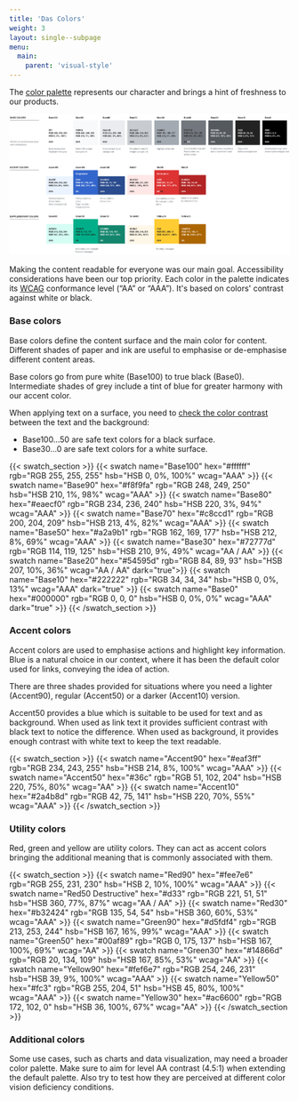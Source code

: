 ```yaml
---
title: 'Das Colors'
weight: 3
layout: single--subpage
menu:
  main:
    parent: 'visual-style'
---
```


The [color palette](https://phabricator.wikimedia.org/M82) represents our character and brings a hint of freshness to our products.

![color palette](Color-palette-2017-01-15-simplified.png)

Making the content readable for everyone was our main goal. Accessibility considerations have been our top priority. Each color in the palette indicates its [WCAG](https://www.w3.org/WAI/intro/wcag "Web Content Accessibility Guidelines 2.0") conformance level (“AA” or “AAA”). It's based on colors' contrast against white or black.

### Base colors

Base colors define the content surface and the main color for content. Different shades of paper and ink are useful to emphasise or de-emphasise different content areas.

Base colors go from pure white (Base100) to true black (Base0). Intermediate shades of grey include a tint of blue for greater harmony with our accent color.

When applying text on a surface, you need to [check the color contrast](http://webaim.org/resources/contrastchecker/) between the text and the background:

*   Base100…50 are safe text colors for a black surface.
*   Base30…0 are safe text colors for a white surface.

{{< swatch_section >}}
  {{< swatch name="Base100" hex="#ffffff" rgb="RGB 255, 255, 255" hsb="HSB 0, 0%, 100%" wcag="AAA" >}}
  {{< swatch name="Base90"  hex="#f8f9fa" rgb="RGB 248, 249, 250" hsb="HSB 210, 1%, 98%" wcag="AAA" >}}
  {{< swatch name="Base80"  hex="#eaecf0" rgb="RGB 234, 236, 240" hsb="HSB 220, 3%, 94%" wcag="AAA" >}}
  {{< swatch name="Base70"  hex="#c8ccd1" rgb="RGB 200, 204, 209" hsb="HSB 213, 4%, 82%" wcag="AAA" >}}
  {{< swatch name="Base50"  hex="#a2a9b1" rgb="RGB 162, 169, 177" hsb="HSB 212, 8%, 69%" wcag="AAA" >}}
  {{< swatch name="Base30"  hex="#72777d" rgb="RGB 114, 119, 125" hsb="HSB 210, 9%, 49%" wcag="AA / AA" >}}
  {{< swatch name="Base20"  hex="#54595d" rgb="RGB 84, 89, 93"    hsb="HSB 207, 10%, 36%"  wcag="AA / AA" dark="true">}}
  {{< swatch name="Base10"  hex="#222222" rgb="RGB 34, 34, 34"    hsb="HSB 0, 0%, 13%"  wcag="AAA" dark="true" >}}
  {{< swatch name="Base0"   hex="#000000" rgb="RGB 0, 0, 0"       hsb="HSB 0, 0%, 0%" wcag="AAA" dark="true" >}}
{{< /swatch_section >}}

### Accent colors

Accent colors are used to emphasise actions and highlight key information. Blue is a natural choice in our context, where it has been the default color used for links, conveying the idea of action.

There are three shades provided for situations where you need a lighter (Accent90), regular (Accent50) or a darker (Accent10) version.

Accent50 provides a blue which is suitable to be used for text and as background. When used as link text it provides sufficient contrast with black text to notice the difference. When used as background, it provides enough contrast with white text to keep the text readable.

{{< swatch_section >}}
  {{< swatch name="Accent90" hex="#eaf3ff" rgb="RGB 234, 243, 255" hsb="HSB 214, 8%, 100%" wcag="AAA" >}}
  {{< swatch name="Accent50"  hex="#36c" rgb="RGB 51, 102, 204" hsb="HSB 220, 75%, 80%" wcag="AA" >}}
  {{< swatch name="Accent10"  hex="#2a4b8d" rgb="RGB 42, 75, 141" hsb="HSB 220, 70%, 55%" wcag="AAA" >}}
{{< /swatch_section >}}

### Utility colors

Red, green and yellow are utility colors. They can act as accent colors bringing the additional meaning that is commonly associated with them.

{{< swatch_section >}}
  {{< swatch name="Red90" hex="#fee7e6" rgb="RGB 255, 231, 230" hsb="HSB 2, 10%, 100%" wcag="AAA" >}}
  {{< swatch name="Red50 Destructive"  hex="#d33" rgb="RGB 221, 51, 51" hsb="HSB 360, 77%, 87%" wcag="AA / AA" >}}
  {{< swatch name="Red30"  hex="#b32424" rgb="RGB 135, 54, 54" hsb="HSB 360, 60%, 53%" wcag="AAA" >}}
  {{< swatch name="Green90"  hex="#d5fdf4" rgb="RGB 213, 253, 244" hsb="HSB 167, 16%, 99%" wcag="AAA" >}}
  {{< swatch name="Green50"  hex="#00af89" rgb="RGB 0, 175, 137" hsb="HSB 167, 100%, 69%" wcag="AA" >}}
  {{< swatch name="Green30"  hex="#14866d" rgb="RGB 20, 134, 109" hsb="HSB 167, 85%, 53%" wcag="AA" >}}
  {{< swatch name="Yellow90"  hex="#fef6e7" rgb="RGB 254, 246, 231" hsb="HSB 39, 9%, 100%" wcag="AAA" >}}
  {{< swatch name="Yellow50"  hex="#fc3" rgb="RGB 255, 204, 51" hsb="HSB 45, 80%, 100%" wcag="AAA" >}}
  {{< swatch name="Yellow30"  hex="#ac6600" rgb="RGB 172, 102, 0" hsb="HSB 36, 100%, 67%" wcag="AA" >}}
{{< /swatch_section >}}

### Additional colors

Some use cases, such as charts and data visualization, may need a broader color palette. Make sure to aim for level AA contrast (4.5:1) when extending the default palette. Also try to test how they are perceived at different color vision deficiency conditions.
